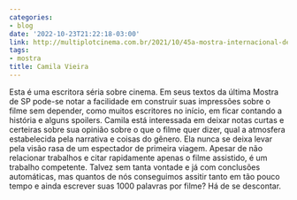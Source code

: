 ```yaml
---
categories:
- blog
date: '2022-10-23T21:22:18-03:00'
link: http://multiplotcinema.com.br/2021/10/45a-mostra-internacional-de-cinema-de-sao-paulo/
tags:
- mostra
title: Camila Vieira
---
```


Esta é uma escritora séria sobre cinema. Em seus textos da última Mostra de SP pode-se notar a facilidade em construir suas impressões sobre o filme sem depender, como muitos escritores no início, em ficar contando a história e alguns spoilers. Camila está interessada em deixar notas curtas e certeiras sobre sua opinião sobre o que o filme quer dizer, qual a atmosfera estabelecida pela narrativa e coisas do gênero. Ela nunca se deixa levar pela visão rasa de um espectador de primeira viagem. Apesar de não relacionar trabalhos e citar rapidamente apenas o filme assistido, é um trabalho competente. Talvez sem tanta vontade e já com conclusões automáticas, mas quantos de nós conseguimos assitir tanto em tão pouco tempo e ainda escrever suas 1000 palavras por filme? Há de se descontar.